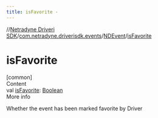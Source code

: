 ```yaml
---
title: isFavorite -
---
```

//[Netradyne Driveri SDK](../../index.md)/[com.netradyne.driverisdk.events](../index.md)/[NDEvent](index.md)/[isFavorite](is-favorite.md)



# isFavorite  
[common]  
Content  
val [isFavorite](is-favorite.md): [Boolean](https://kotlinlang.org/api/latest/jvm/stdlib/kotlin/-boolean/index.html)  
More info  


Whether the event has been marked favorite by Driver

  



